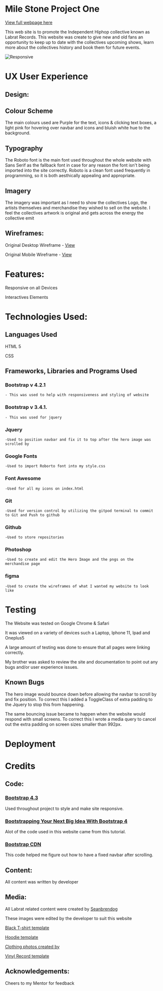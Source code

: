 # Mile Stone Project One

[View full webpage here](https://podgecollins.github.io/MileStoneProjectOne/) 

This web site is to promote the Independent Hiphop collective known as Labrat Records.
This website was create to give new and old fans an opportunity to keep up to date
with the collectives upcoming shows, learn more about the collectives history and book
them for future events.

<img src="../images/responsive.png" alt="Responsive">

# UX User Experience

## Design:

## Colour Scheme
 The main colours used are Purple for the text, icons & clicking text boxes, 
 a light pink for hovering over navbar and icons and bluish white hue to the background.

## Typography
 The Roboto font is the main font used throughout the whole website with Sans Serif 
 as the fallback font in case for any reason the font isn't being imported into the 
 site correctly. Roboto is a clean font used frequently in programming, so it is both 
 aesthically appealing and appropriate.

## Imagery
 The imagery was important as I need to show the collectives Logo, the artists themselves
 and merchandise they wished to sell on the website. I feel the collectives artwork
 is original and gets across the energy the collective emit

## Wireframes: 

 Original Desktop Wireframe - [View](https://www.figma.com/file/mpTebBAEi2QM3FZmjdXDHi/Lab-Rats-Mock-Up?node-id=0%3A1)

 Original Mobile Wireframe - [View](https://www.figma.com/file/mpTebBAEi2QM3FZmjdXDHi/Lab-Rats-Mock-Up?node-id=10%3A151)


# Features:

 Responsive on all Devices 

 Interactives Elements

# Technologies Used:


## Languages Used

HTML 5

CSS

## Frameworks, Libraries and Programs Used

### Bootstrap v 4.2.1
    - This was used to help with responsiveness and styling of website 

### Bootstrap v 3.4.1.
    - This was used for jquery

### Jquery
    -Used to position navbar and fix it to top after the hero image was scrolled by

### Google Fonts
    -Used to import Roborto font into my style.css

### Font Awesome
    -Used for all my icons on index.html

### Git 
    -Used for version control by utilizing the gitpod terminal to commit to Git and Push to github

### Github
    -Used to store repositories 

### Photoshop
    -Used to create and edit the Hero Image and the pngs on the merchandise page

### figma
    -Used to create the wireframes of what I wanted my website to look like


# Testing 

The Website was tested on Google Chrome & Safari 

It was viewed on a variety of devices such a Laptop, Iphone 11, Ipad and Oneplus5

A large amount of testing was done to ensure that all pages were linking correctly.

My brother was asked to review the site and documentation to point out any bugs and/or 
user experience issues.

## Known Bugs

The hero image would bounce down before allowing the navbar to scroll by and fix position.
To correct this I added a ToggleClass of extra padding to the Jquery to stop this from happening.

The same bouncing issue became to happen when the website would respond with small screens.
To correct this I wrote a media query to cancel out the extra padding on screen sizes smaller
than 992px.

# Deployment 



# Credits

## Code: 

### [Bootstrap 4.3](https://getbootstrap.com/docs/4.3/getting-started/introduction/) 

Used throughout project to style and make site responsive.

### [Bootstrapping Your Next Big Idea With Bootstrap 4](https://courses.codeinstitute.net/courses/course-v1:codeinstitute+FE+2017_T3/courseware/a4b90d17e5c94220a0f83f00ce7fa606/7c0e25d1061e47cdae9c492d623bfc65/?child=first)

Alot of the code used in this website came from this tutorial.

### [Bootstrap CDN](https://bootstrap-menu.com/detail-fixed-onscroll.html)

This code helped me figure out how to have a fixed navbar after scrolling.

## Content:

All content was written by developer

## Media:

All Labrat related content were created by [Seanbrendog](https://giphy.com/seanbrendog) 

These images were edited by the developer to suit this website

[Black T-shirt template](https://www.freepik.com/photos/shirt)  

[Hoodie template](https://www.freepik.com/photos/winter)

[Clothing photos created by](www.freepik.com)

[Vinyl Record template](https://www.discmakers.com/templates/vinyl.asp)

## Acknowledgements: 

Cheers to my Mentor for feedback